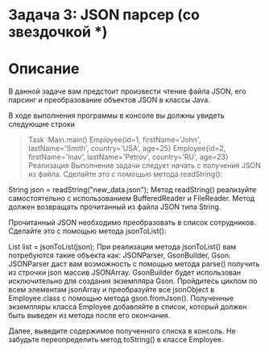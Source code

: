 # Задача 3: JSON парсер (со звездочкой *)

# Описание
В данной задаче вам предстоит произвести чтение файла JSON, его парсинг и преобразование объектов JSON в классы Java.

В ходе выполнения программы в консоле вы должны увидеть следующие строки

> Task :Main.main()
Employee{id=1, firstName='John', lastName='Smith', country='USA', age=25}
Employee{id=2, firstName='Inav', lastName='Petrov', country='RU', age=23}
Реализация
Выполнение задачи следует начать с получения JSON из файла. Сделайте это с помощью метода readString():

String json = readString("new_data.json");
Метод readString() реализуйте самостоятельно с использованием BufferedReader и FileReader. Метод должен возвращать прочитанный из файла JSON типа String.

Прочитанный JSON необходимо преобразовать в список сотрудников. Сделайте это с помощью метода jsonToList():

List<Employee> list = jsonToList(json);
При реализации метода jsonToList() вам потребуются такие объекта как: JSONParser, GsonBuilder, Gson. JSONParser даст вам возможность с помощью метода parse() получить из строчки json массив JSONArray. GsonBuilder будет использован исключительно для создания экземпляра Gson. Пройдитесь циклом по всем элементам jsonArray и преобразуйте все jsonObject в Employee.class с помощью метода gson.fromJson(). Полученные экземпляры класса Employee добавляйте в список, который должен быть выведен из метода после его окончания.

Далее, выведите содержимое полученного списка в консоль. Не забудьте переопределить метод toString() в классе Employee.